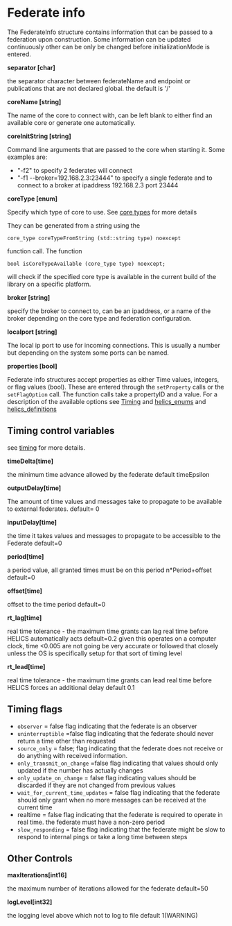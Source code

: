 # Federate info

The FederateInfo structure contains information that can be passed to a federation upon construction. Some information can be updated continuously other can be only be changed before initializationMode is entered.

**separator [char]**

the separator character between federateName and endpoint or publications that are not declared global. the default is '/'

**coreName [string]**

The name of the core to connect with, can be left blank to either find an available core or generate one automatically.

**coreInitString [string]**

Command line arguments that are passed to the core when starting it. Some examples are:

- "-f2" to specify 2 federates will connect
- "-f1 --broker=192.168.2.3:23444" to specify a single federate and to connect to a broker at ipaddress 192.168.2.3 port 23444

**coreType [enum]**

Specify which type of core to use. See [core types](./CoreTypes) for more details

They can be generated from a string using the

```
core_type coreTypeFromString (std::string type) noexcept
```

function call. The function

```
bool isCoreTypeAvailable (core_type type) noexcept;
```

will check if the specified core type is available in the current build of the library on a specific platform.

**broker [string]**

specify the broker to connect to, can be an ipaddress, or a name of the broker depending on the core type and federation configuration.

**localport [string]**

The local ip port to use for incoming connections. This is usually a number but depending on the system some ports can be named.

**properties [bool]**

Federate info structures accept properties as either Time values, integers, or flag values (bool). These are entered through the `setProperty` calls or the `setFlagOption` call.
The function calls take a propertyID and a value.
For a description of the available options see [Timing](./Timing) and [helics_enums](../doxygen/helics__enums_8h.html) and [helics_definitions](../doxygen/helics__definitions_8hpp.html)

## Timing control variables

see [timing](./Timing.html) for more details.

**timeDelta[time]**

the minimum time advance allowed by the federate
default timeEpsilon

**outputDelay[time]**

The amount of time values and messages take to propagate to be
available to external federates.
default= 0

**inputDelay[time]**

the time it takes values and messages to propagate to be accessible to the Federate
default=0

**period[time]**

a period value, all granted times must be on this period n\*Period+offset
default=0

**offset[time]**

offset to the time period
default=0

**rt_lag[time]**

real time tolerance - the maximum time grants can lag real time before HELICS automatically acts
default=0.2 given this operates on a computer clock, time <0.005 are not going be very accurate or followed that closely unless the OS is specifically setup for that sort of timing level

**rt_lead[time]**

real time tolerance - the maximum time grants can lead real time before HELICS forces an additional delay
default 0.1

## Timing flags

- `observer` = false
  flag indicating that the federate is an observer
- `uninterruptible` =false
  flag indicating that the federate should never return a time other than requested
- `source_only` = false;
  flag indicating that the federate does not receive or do anything with received information.
- `only_transmit_on_change` =false
  flag indicating that values should only updated if the number has actually changes
- `only_update_on_change` = false
  flag indicating values should be discarded if they are not changed from previous values
- `wait_for_current_time_updates` = false
  flag indicating that the federate should only grant when no more messages can be received at the current time
- realtime = false
  flag indicating that the federate is required to operate in real time. the federate must have a non-zero period
- `slow_responding` = false
  flag indicating that the federate might be slow to respond to internal pings or take a long time between steps

## Other Controls

**maxIterations[int16]**

the maximum number of iterations allowed for the federate
default=50

**logLevel[int32]**

the logging level above which not to log to file default 1(WARNING)
